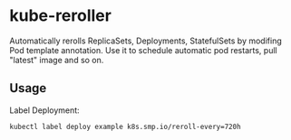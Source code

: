 # kube-reroller


Automatically rerolls ReplicaSets, Deployments, StatefulSets by modifing Pod template annotation. Use it to schedule automatic pod restarts, pull "latest" image and so on.

## Usage

Label Deployment:

```
kubectl label deploy example k8s.smp.io/reroll-every=720h
```
